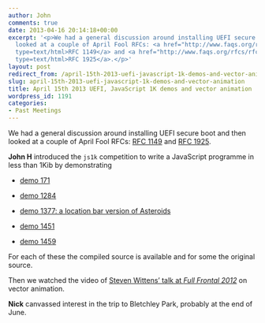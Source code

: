 ```yaml
---
author: John
comments: true
date: 2013-04-16 20:14:18+00:00
excerpt: '<p>We had a general discussion around installing UEFI secure boot and then
  looked at a couple of April Fool RFCs: <a href="http://www.faqs.org/rfcs/rfc1149.html"
  type=text/html>RFC 1149</a> and <a href="http://www.faqs.org/rfcs/rfc1925.html"
  type=text/html>RFC 1925</a>.</p>'
layout: post
redirect_from: /april-15th-2013-uefi-javascript-1k-demos-and-vector-animation
slug: april-15th-2013-uefi-javascript-1k-demos-and-vector-animation
title: April 15th 2013 UEFI, JavaScript 1K demos and vector animation
wordpress_id: 1191
categories:
- Past Meetings
---
```


We had a general discussion around installing UEFI secure boot and then looked at a couple of April Fool RFCs: [RFC 1149](http://www.faqs.org/rfcs/rfc1149.html) and [RFC 1925](http://www.faqs.org/rfcs/rfc1925.html).




**John H** introduced the `js1k` competition to write a JavaScript programme in less than 1Kib by demonstrating





	
  * [demo 171](http://js1k.com/2010-first/demo/171)

	
  * [demo 1284](http://js1k.com/2012-love/demo/1284)

	
  * [demo 1377: a location bar version of Asteroids](http://js1k.com/2013-spring/demo/1377)

	
  * [demo 1451](http://js1k.com/2013-spring/demo/1451)

	
  * [demo 1459](http://js1k.com/2013-spring/demo/1459)




For each of these the compiled source is available and for some the original source.




Then we watched the video of [Steven Wittens’ talk at _Full Frontal 2012_](http://www.youtube.com/watch?v=ONN3jBly364&list=PLXmT1r4krsTrXThZIxcnzogf_YLOHRUZv&index=7) on vector animation.




**Nick** canvassed interest in the trip to Bletchley Park, probably at the end of June.



